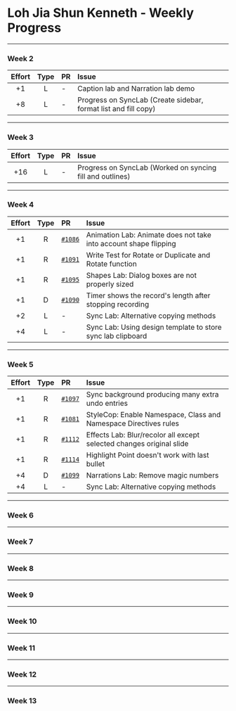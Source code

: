 # Loh Jia Shun Kenneth - Weekly Progress

---

### Week 2

Effort| Type | PR | Issue
:----:|:----:|:-----------|:------
+1 | L | - | Caption lab and Narration lab demo
+8 | L | - | Progress on SyncLab (Create sidebar, format list and fill copy)

---
### Week 3

Effort| Type | PR | Issue
:----:|:----:|:-----------|:------
+16 | L | - | Progress on SyncLab (Worked on syncing fill and outlines)

---
### Week 4

Effort| Type | PR | Issue
:----:|:----:|:-----------|:------
+1 | R | [`#1086`](https://github.com/PowerPointLabs/PowerPointLabs/pull/1086) | Animation Lab: Animate does not take into account shape flipping
+1 | R | [`#1091`](https://github.com/PowerPointLabs/PowerPointLabs/pull/1091) | Write Test for Rotate or Duplicate and Rotate function 
+1 | R | [`#1095`](https://github.com/PowerPointLabs/PowerPointLabs/pull/1095) | Shapes Lab: Dialog boxes are not properly sized
+1 | D | [`#1090`](https://github.com/PowerPointLabs/PowerPointLabs/pull/1090) | Timer shows the record's length after stopping recording 
+2 | L | - | Sync Lab: Alternative copying methods
+4 | L | - | Sync Lab: Using design template to store sync lab clipboard

---
### Week 5

Effort| Type | PR | Issue
:----:|:----:|:-----------|:------
+1 | R | [`#1097`](https://github.com/PowerPointLabs/PowerPointLabs/pull/1097) | Sync background producing many extra undo entries
+1 | R | [`#1081`](https://github.com/PowerPointLabs/PowerPointLabs/pull/1081) | StyleCop: Enable Namespace, Class and Namespace Directives rules
+1 | R | [`#1112`](https://github.com/PowerPointLabs/PowerPointLabs/pull/1112) | Effects Lab: Blur/recolor all except selected changes original slide
+1 | R | [`#1114`](https://github.com/PowerPointLabs/PowerPointLabs/pull/1114) | Highlight Point doesn't work with last bullet
+4 | D | [`#1099`](https://github.com/PowerPointLabs/PowerPointLabs/pull/1099) | Narrations Lab: Remove magic numbers
+4 | L | - | Sync Lab: Alternative copying methods

---
### Week 6

---
### Week 7

---
### Week 8

---
### Week 9

---
### Week 10

---
### Week 11

---
### Week 12

---
### Week 13

